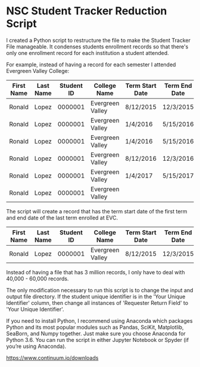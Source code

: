 # NSC Student Tracker Reduction Script

I created a Python script to restructure the file to make the Student Tracker File manageable. It condenses  students  enrollment records so that there's only one enrollment record for each institution a student attended.

For example, instead of having a record for each semester I attended Evergreen Valley College:

|First Name|Last Name|Student ID|     College Name|Term Start Date|Term End Date|College Sequence|Graduated?| CIP |Graduation Date|
|----------|---------|----------|-----------------|---------------|-------------|----------------|----------|-----|---------------|
|Ronald    | Lopez   | 0000001  | Evergreen Valley| 8/12/2015     | 12/3/2015   | 1              |          |     |               |
|Ronald    | Lopez   | 0000001  | Evergreen Valley| 1/4/2016      | 5/15/2016   | 1              |          |     |               |
|Ronald    | Lopez   | 0000001  | Evergreen Valley| 1/4/2016      | 5/15/2016   | 1              |          |     |               |
|Ronald    | Lopez   | 0000001  | Evergreen Valley| 8/12/2016     | 12/3/2016   | 1              |          |     |               |
|Ronald    | Lopez   | 0000001  | Evergreen Valley| 1/4/2017      | 5/15/2017   | 1              |          |     |               |
|Ronald    | Lopez   | 0000001 |  Evergreen Valley|               |             |                |     Y    |111.1| 6/8/2017      |

The script will create a record that has the term start date of the first term and end date of the last term enrolled at EVC.

|First Name|Last Name|Student ID|     College Name|Term Start Date|Term End Date|College Sequence|Graduated?| CIP |Graduation Date|
|----------|---------|----------|-----------------|---------------|-------------|----------------|----------|-----|---------------|
|Ronald    | Lopez   | 0000001  | Evergreen Valley| 8/12/2015     | 12/3/2015   | 1              |    Y     |111.1| 6/8/2017      |

Instead of having a file that has 3 million records, I only have to deal with 40,000 - 60,000 records.

The only modification necessary to run this script is to change the input and output file directory.
If the student unique identifier is in the 'Your Unique Identifier' column, then change all instances of 'Requester Return Field' to 'Your Unique Identifier'.
 
If you need to install Python, I recommend using Anaconda which packages Python and its most popular modules such as Pandas, SciKit, Matplotlib, SeaBorn, and Numpy together. Just make sure you choose Anaconda for Python 3.6. You can run the script in either Jupyter Notebook or Spyder (if you’re using Anaconda).
 
https://www.continuum.io/downloads 
